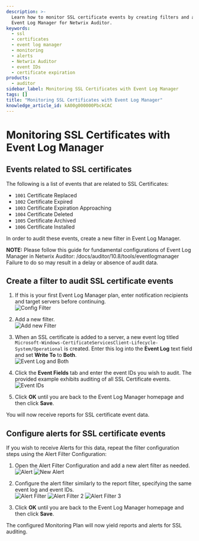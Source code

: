 ```yaml
---
description: >-
  Learn how to monitor SSL certificate events by creating filters and alerts in
  Event Log Manager for Netwrix Auditor.
keywords:
  - ssl
  - certificates
  - event log manager
  - monitoring
  - alerts
  - Netwrix Auditor
  - event IDs
  - certificate expiration
products:
  - auditor
sidebar_label: Monitoring SSL Certificates with Event Log Manager
tags: []
title: "Monitoring SSL Certificates with Event Log Manager"
knowledge_article_id: kA00g000000PbckCAC
---
```


# Monitoring SSL Certificates with Event Log Manager

## Events related to SSL certificates

The following is a list of events that are related to SSL Certificates:

- `1001` Certificate Replaced
- `1002` Certificate Expired
- `1003` Certificate Expiration Approaching
- `1004` Certificate Deleted
- `1005` Certificate Archived
- `1006` Certificate Installed

In order to audit these events, create a new filter in Event Log Manager.

**NOTE:** Please follow this guide for fundamental configurations of Event Log Manager in Netwrix Auditor: /docs/auditor/10.8/tools/eventlogmanager Failure to do so may result in a delay or absence of audit data.

## Create a filter to audit SSL certificate events

1. If this is your first Event Log Manager plan, enter notification recipients and target servers before continuing.  
   ![Config Filter](https://kb.netwrix.com/wp-content/uploads/2019/11/1-Config-Filter.png)

2. Add a new filter.  
   ![Add new Filter](https://kb.netwrix.com/wp-content/uploads/2019/11/2-Add-new-Filter.png)

3. When an SSL certificate is added to a server, a new event log titled `Microsoft-Windows-CertificateServicesClient-Lifecycle-System/Operational` is created. Enter this log into the **Event Log** text field and set **Write To** to **Both**.  
   ![Event Log and Both](https://kb.netwrix.com/wp-content/uploads/2019/11/3-Event-Log-and-Both.png)

4. Click the **Event Fields** tab and enter the event IDs you wish to audit. The provided example exhibits auditing of all SSL Certificate events.  
   ![Event IDs](https://kb.netwrix.com/wp-content/uploads/2019/11/4-Event-IDs.png)

5. Click **OK** until you are back to the Event Log Manager homepage and then click **Save**.

You will now receive reports for SSL certificate event data.

## Configure alerts for SSL certificate events

If you wish to receive Alerts for this data, repeat the filter configuration steps using the Alert Filter Configuration:

1. Open the Alert Filter Configuration and add a new alert filter as needed.  
   ![Alert](https://kb.netwrix.com/wp-content/uploads/2019/11/5-Alert.png) ![New Alert](https://kb.netwrix.com/wp-content/uploads/2019/11/6-New-Alert.png)

2. Configure the alert filter similarly to the report filter, specifying the same event log and event IDs.  
   ![Alert Filter](https://kb.netwrix.com/wp-content/uploads/2019/11/7-Alert-Filter.png) ![Alert Filter 2](https://kb.netwrix.com/wp-content/uploads/2019/11/8-Alert-Filter-2.png) ![Alert Filter 3](https://kb.netwrix.com/wp-content/uploads/2019/11/8-Alert-Filter-3.png)

3. Click **OK** until you are back to the Event Log Manager homepage and then click **Save**.

The configured Monitoring Plan will now yield reports and alerts for SSL auditing.
